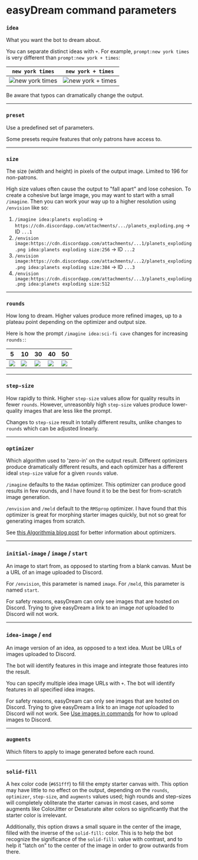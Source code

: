 # easyDream command parameters

### `idea`
What you want the bot to dream about.

You can separate distinct ideas with `+`. For example, `prompt:new york times` is very different than `prompt:new york + times`:

| `new york times` | `new york + times` |
| --- | --- |
| ![new york times](https://cdn.discordapp.com/attachments/872973086654332989/881661629186580510/new_york_times.png) | ![new york + times](https://cdn.discordapp.com/attachments/872973086654332989/881661131255607296/new_york__times.png) |

Be aware that typos can dramatically change the output.

-----

### `preset`
Use a predefined set of parameters.

Some presets require features that only patrons have access to.

-----

### `size`
The size (width and height) in pixels of the output image. Limited to 196 for non-patrons.

High size values often cause the output to "fall apart" and lose cohesion. To create a cohesive but large image, you may want to start with a small `/imagine`. Then you can work your way up to a higher resolution using `/envision` like so:
1. `/imagine idea:planets exploding` -> `https://cdn.discordapp.com/attachments/.../planets_exploding.png` -> ID `...1`
2. `/envision image:https://cdn.discordapp.com/attachments/...1/planets_exploding.png idea:planets exploding size:256` -> ID `...2`
3. `/envision image:https://cdn.discordapp.com/attachments/...2/planets_exploding.png idea:planets exploding size:384` -> ID `...3`
4. `/envision image:https://cdn.discordapp.com/attachments/...3/planets_exploding.png idea:planets exploding size:512`

-----

### `rounds`
How long to dream. Higher values produce more refined images, up to a plateau point depending on the optimizer and output size.

Here is how the prompt `/imagine idea:sci-fi cave` changes for increasing `rounds:`:

| 5 | 10 | 30 | 40 | 50 |
| --- | --- | --- | --- | --- |
| ![](https://cdn.discordapp.com/attachments/872973086654332989/881662948043530270/sci-fi_cave.png) | ![](https://cdn.discordapp.com/attachments/872973086654332989/881663223231827968/sci-fi_cave.png) | ![](https://cdn.discordapp.com/attachments/872973086654332989/881663025600397382/sci-fi_cave.png) | ![](https://cdn.discordapp.com/attachments/872973086654332989/881663193901064202/sci-fi_cave.png) | ![](https://cdn.discordapp.com/attachments/872973086654332989/881663070877913088/sci-fi_cave.png) |

-----

### `step-size`
How rapidly to think. Higher `step-size` values allow for quality results in fewer `rounds`. However, unreasonbly high `step-size` values produce lower-quality images that are less like the prompt.

Changes to `step-size` result in totally different results, unlike changes to `rounds` which can be adjusted linearly.

-----

### `optimizer`
Which algorithm used to 'zero-in' on the output result. Different optimizers produce dramatically different results, and each optimizer has a different ideal `step-size` value for a given `rounds` value.

`/imagine` defaults to the `RAdam` optimizer. This optimizer can produce good results in few rounds, and I have found it to be the best for from-scratch image generation.

`/envision` and `/meld` default to the `RMSprop` optimizer. I have found that this optimizer is great for morphing starter images quickly, but not so great for generating images from scratch.

See [this Algorithmia blog post](https://algorithmia.com/blog/introduction-to-optimizers) for better information about optimizers.

-----

### `initial-image` / `image` / `start`
An image to start from, as opposed to starting from a blank canvas. Must be a URL of an image uploaded to Discord.

For `/envision`, this parameter is named `image`. For `/meld`, this parameter is named `start`.

For safety reasons, easyDream can only see images that are hosted on Discord. Trying to give easyDream a link to an image *not* uploaded to Discord will not work.

-----

### `idea-image` / `end`
An image version of an idea, as opposed to a text idea. Must be URLs of images uploaded to Discord.

The bot will identify features in this image and integrate those features into the result.

You can specify multiple idea image URLs with `+`. The bot will identify features in all specified idea images.

For safety reasons, easyDream can only see images that are hosted on Discord. Trying to give easyDream a link to an image *not* uploaded to Discord will not work. See [Use images in commands](/easyDream#use-images-in-commands) for how to upload images to Discord.

-----

### `augments`
Which filters to apply to image generated before each round.

-----

### `solid-fill`
A hex color code (`#651fff`) to fill the empty starter canvas with. This option may have little to no effect on the output, depending on the `rounds`, `optimizer`, `step-size`, and `augments` values used; high rounds and step-sizes will completely obliterate the starter canvas in most cases, and some augments like ColorJitter or Desaturate alter colors so significantly that the starter color is irrelevant.

Additionally, this option draws a small square in the center of the image, filled with the inverse of the `solid-fill:` color. This is to help the bot recognize the significance of the `solid-fill:` value with contrast, and to help it "latch on" to the center of the image in order to grow outwards from there.
